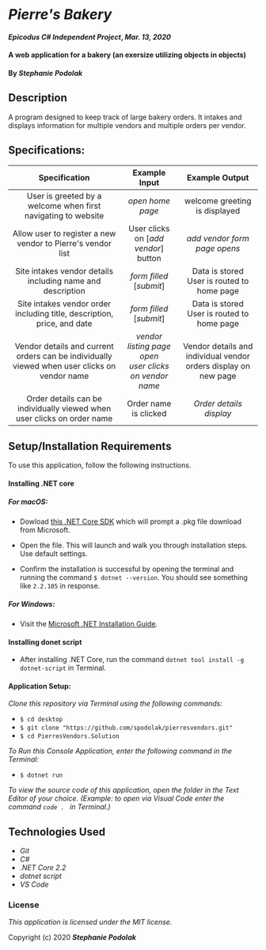 # _Pierre's Bakery_

#### _Epicodus C# Independent Project_, _Mar. 13, 2020_
#### A web application for a bakery (an exersize utilizing objects in objects)

#### By _**Stephanie Podolak**_

## Description
A program designed to keep track of large bakery orders. It intakes and displays information for multiple vendors and multiple orders per vendor.

## Specifications:

| Specification | Example Input | Example Output |
| :-------------:|:-------------:|:-------------:|
| User is greeted by a welcome when first navigating to website | *open home page* | welcome greeting is displayed |
| Allow user to register a new vendor to Pierre's vendor list | User clicks on [*add vendor*] button | *add vendor form page opens* |
| Site intakes vendor details including name and description  | *form filled* [*submit*]  | Data is stored <br> User is routed to home page |
| Site intakes vendor order including title, description, price, and date |  *form filled* [*submit*] | Data is stored <br> User is routed to home page <br> 
| Vendor details and current orders can be individually viewed when user clicks on vendor name | *vendor listing page open* <br> *user clicks on vendor name* | Vendor details and individual vendor orders display on new page |
| Order details can be individually viewed when user clicks on order name | Order name is clicked | *Order details display* |

## Setup/Installation Requirements

To use this application, follow the following instructions. 

#### Installing .NET core

##### For macOS: 

* Dowload [this .NET Core SDK](https://dotnet.microsoft.com/download/thank-you/dotnet-sdk-2.2.106-macos-x64-installer) which will prompt a .pkg file download from Microsoft.

* Open the file. This will launch and walk you through installation steps. Use default settings. 

* Confirm the installation is successful by opening the terminal and running the command ``$ dotnet --version``. You should see something like ``2.2.105`` in response.

##### For Windows: 
* Visit the [Microsoft .NET Installation Guide](https://docs.microsoft.com/en-us/dotnet/framework/install/).

#### Installing donet script

* After installing .NET Core, run the command `` dotnet tool install -g dotnet-script `` in Terminal. 

#### Application Setup:
_Clone this repository via Terminal using the following commands:_
* ``$ cd desktop``
* ``$ git clone "https://github.com/spodolak/pierresvendors.git" ``
* ``$ cd PierresVendors.Solution``

_To Run this Console Application, enter the following command in the Terminal:_

* ``$ dotnet run``

_To view the source code of this application, open the folder in the Text Editor of your choice. (Example: to open via Visual Code enter the command ``code . `` in Terminal.)_

## Technologies Used
* _Git_
* _C#_
* _.NET Core 2.2_
* _dotnet script_
* _VS Code_

### License

*This application is licensed under the MIT license.*

Copyright (c) 2020 **_Stephanie Podolak_**

